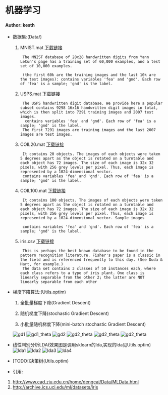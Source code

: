 # 机器学习
#### Author: kesth

- 数据集:(Data/)
    
    1. MNIST.mat [下载链接](http://www.cad.zju.edu.cn/home/dengcai/Data/MLData.html) 
             
            The MNIST database of 28x28 handwritten digits from Yann LeCun's page has a training set of 60,000 examples, and a test set of 10,000 examples.
            
            (the first 60k are the training images and the last 10k are the test images): contains variables 'fea' and 'gnd'. Each row of 'fea' is a sample; 'gnd' is the label.
       
    2. USPS.mat [下载链接](http://www.cad.zju.edu.cn/home/dengcai/Data/MLData.html) 
    
            The USPS handwritten digit database. We provide here a popular subset contains 9298 16x16 handwritten digit images in total, which is then split into 7291 training images and 2007 test images.
             contains variables 'fea' and 'gnd'. Each row of 'fea' is a sample; 'gnd' is the label.
            The first 7291 images are training images and the last 2007 images are test images.
                        
    3. COIL20.mat [下载链接](http://www.cad.zju.edu.cn/home/dengcai/Data/MLData.html) 
    
            It contains 20 objects. The images of each objects were taken 5 degrees apart as the object is rotated on a turntable and each object has 72 images. The size of each image is 32x 32 pixels, with 256 grey levels per pixel. Thus, each image is represented by a 1024-dimensional vector.
            contains variables 'fea' and 'gnd'. Each row of 'fea' is a sample; 'gnd' is the label.
         
    4. COIL100.mat [下载链接](http://www.cad.zju.edu.cn/home/dengcai/Data/MLData.html) 
    
            It contains 100 objects. The images of each objects were taken 5 degrees apart as the object is rotated on a turntable and each object has 72 images. The size of each image is 32x 32 pixels, with 256 grey levels per pixel. Thus, each image is represented by a 1024-dimensional vector. Sample images
    
            contains variables 'fea' and 'gnd'. Each row of 'fea' is a sample; 'gnd' is the label.
    5. iris.csv [下载链接](http://archive.ics.uci.edu/ml/datasets/iris) 
    
            This is perhaps the best known database to be found in the pattern recognition literature. Fisher's paper is a classic in the field and is referenced frequently to this day. (See Duda & Hart, for example.) 
            The data set contains 3 classes of 50 instances each, where each class refers to a type of iris plant. One class is linearly separable from the other 2; the latter are NOT linearly separable from each other

- 梯度下降算法:(Utils.optim)
    
    1. 全批量梯度下降(Gradient Descent)
        
    2. 随机梯度下降(stochastic Gradient Descent)
    
    3. 小批量随机梯度下降(mini-batch stochastic Gradient Descent)

    ![gd1](result_Gradient_Descent/gd1.png)
    ![gd1_theta](result_Gradient_Descent/gd1_theta.png)
    ![gd2](result_Gradient_Descent/gd2.png)
    ![gd2_theta](result_Gradient_Descent/gd2_theta.png)
    ![gd2_theta](result_Gradient_Descent/sgd2_theta.png)
    ![gd2_theta](result_Gradient_Descent/mini_batch_sgd2_theta.png)
    
- 线性判别分析LDA(效果图是调用sklearn的lda,实现的lda见Utils.optim)
    ![lda1](LDA/lda1.png)
    ![lda2](LDA/lda2.png)
    ![lda3](LDA/lda3.png)
    ![lda4](LDA/lda4.png)
    
- [TODO:]决策树(Utils.optim)

- 引用:

 1. http://www.cad.zju.edu.cn/home/dengcai/Data/MLData.html
 2. http://archive.ics.uci.edu/ml/datasets/iris